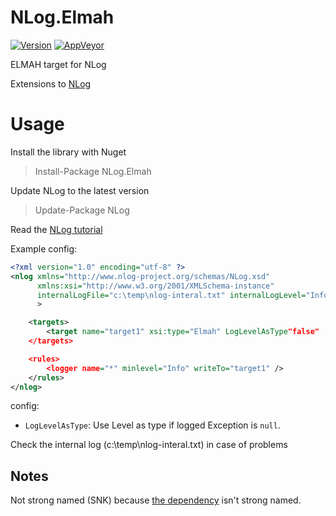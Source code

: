 # NLog.Elmah
[![Version](https://badge.fury.io/nu/NLog.ELMAH.svg)](https://www.nuget.org/packages/NLog.ELMAH)
[![AppVeyor](https://img.shields.io/appveyor/ci/nlog/nlog-Elmah/master.svg)](https://ci.appveyor.com/project/nlog/nlog-Elmah/branch/master)

ELMAH target for NLog

Extensions to [NLog](https://github.com/NLog/NLog/)

# Usage

Install the library with Nuget

>  Install-Package NLog.Elmah 

Update NLog to the latest version

> Update-Package NLog

Read the  [NLog tutorial](https://github.com/NLog/NLog/wiki/Tutorial)

Example config:

```xml
<?xml version="1.0" encoding="utf-8" ?>
<nlog xmlns="http://www.nlog-project.org/schemas/NLog.xsd"
      xmlns:xsi="http://www.w3.org/2001/XMLSchema-instance"
      internalLogFile="c:\temp\nlog-interal.txt" internalLogLevel="Info"
      >

    <targets>
        <target name="target1" xsi:type="Elmah" LogLevelAsType"false"  />
    </targets>

    <rules>
        <logger name="*" minlevel="Info" writeTo="target1" />
    </rules>
</nlog>

```

config:
- `LogLevelAsType`: Use Level as type if logged Exception is `null`.


Check the internal log (c:\temp\nlog-interal.txt) in case of problems

## Notes
Not strong named (SNK) because [the dependency](https://www.nuget.org/packages/elmah.corelibrary/) isn't strong named.   
